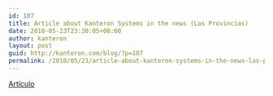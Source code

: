 ```yaml
---
id: 107
title: Article about Kanteron Systems in the news (Las Provincias)
date: 2010-05-23T23:30:05+00:00
author: kanteron
layout: post
guid: http://kanteron.com/blog/?p=107
permalink: /2010/05/23/article-about-kanteron-systems-in-the-news-las-provincias/
---
```

<a title="http://www.lasprovincias.es/v/20100523/dinero/tecnologia-sanitaria-ultima-generacion-20100523.html" href="http://www.lasprovincias.es/v/20100523/dinero/tecnologia-sanitaria-ultima-generacion-20100523.html" target="_blank">Artículo</a>